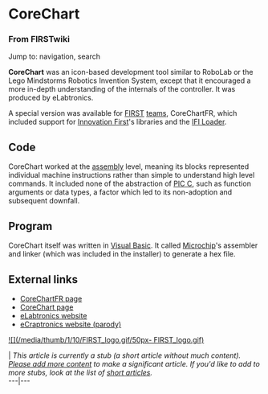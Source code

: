 # CoreChart

### From FIRSTwiki

Jump to: navigation, search

**CoreChart** was an icon-based development tool similar to RoboLab or the Lego Mindstorms Robotics Invention System, except that it encouraged a more in-depth understanding of the internals of the controller. It was produced by eLabtronics. 

A special version was available for [FIRST](FIRST "FIRST" )
[teams](Team "Team" ), CoreChartFR, which included support for
[Innovation First](Innovation_First%2C_Inc. "Innovation First,
Inc." )'s libraries and the [IFI Loader](IFI_Loader "IFI Loader" ).


##  Code

CoreChart worked at the [assembly](Assembly "Assembly" ) level,
meaning its blocks represented individual machine instructions rather than
simple to understand high level commands. It included none of the abstraction
of [PIC C](PIC_C "PIC C" ), such as function arguments or data
types, a factor which led to its non-adoption and subsequent downfall.


##  Program

CoreChart itself was written in [Visual
Basic](http://www.wikipedia.org/wiki/Visual_Basic "wikipedia:Visual_Basic" ).
It called [Microchip](Microchip "Microchip" )'s assembler and
linker (which was included in the installer) to generate a hex file.


##  External links

  * [CoreChartFR page](http://www.elabtronics.com/CoreChartFR.htm "http://www.elabtronics.com/CoreChartFR.htm" )
  * [CoreChart page](http://www.elabtronics.com/products_cat_CoreChart.htm "http://www.elabtronics.com/products_cat_CoreChart.htm" )
  * [eLabtronics website](http://www.elabtronics.com/default.htm "http://www.elabtronics.com/default.htm" )
  * [eCraptronics website (parody)](http://ecraptronics.com/ "http://ecraptronics.com/" )

[![](/media/thumb/1/10/FIRST_logo.gif/50px-
FIRST_logo.gif)](Image:FIRST_logo.gif "" )

|  _This article is currently a stub (a short article without much content).
[Please add more
content](http://www.firstwiki.net/index.php?title=CoreChart&action=edit
"http://www.firstwiki.net/index.php?title=CoreChart&action=edit" ) to make a
significant article. If you'd like to add to more stubs, look at the list of
[short articles](Special:Shortpages "Special:Shortpages" )._  
---|---  
  
